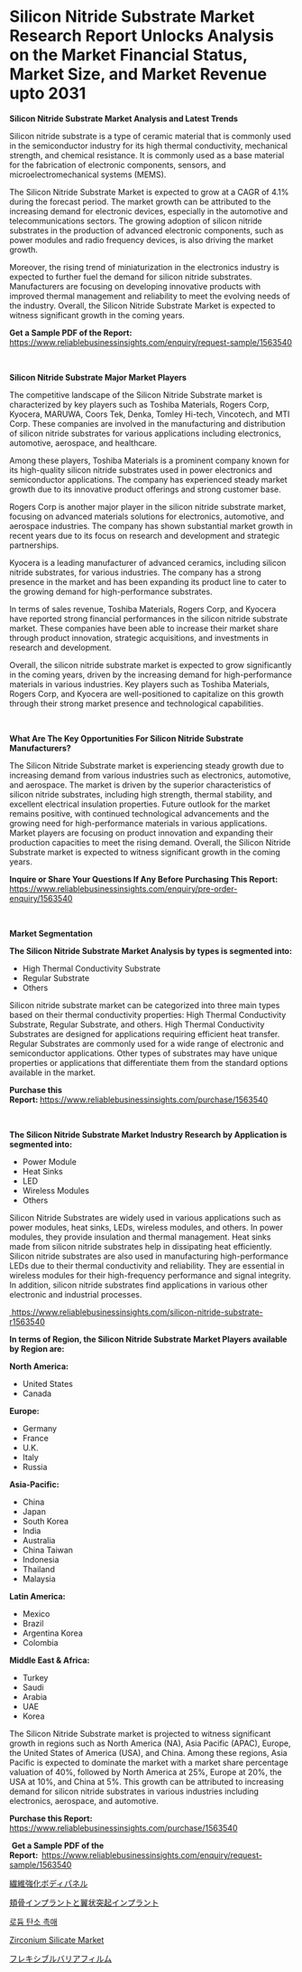 <p><h1>Silicon Nitride Substrate Market Research Report Unlocks Analysis on the Market Financial Status, Market Size, and Market Revenue upto 2031</h1></p><p><strong>Silicon Nitride Substrate Market Analysis and Latest Trends</strong></p>
<p><p>Silicon nitride substrate is a type of ceramic material that is commonly used in the semiconductor industry for its high thermal conductivity, mechanical strength, and chemical resistance. It is commonly used as a base material for the fabrication of electronic components, sensors, and microelectromechanical systems (MEMS).</p><p>The Silicon Nitride Substrate Market is expected to grow at a CAGR of 4.1% during the forecast period. The market growth can be attributed to the increasing demand for electronic devices, especially in the automotive and telecommunications sectors. The growing adoption of silicon nitride substrates in the production of advanced electronic components, such as power modules and radio frequency devices, is also driving the market growth.</p><p>Moreover, the rising trend of miniaturization in the electronics industry is expected to further fuel the demand for silicon nitride substrates. Manufacturers are focusing on developing innovative products with improved thermal management and reliability to meet the evolving needs of the industry. Overall, the Silicon Nitride Substrate Market is expected to witness significant growth in the coming years.</p></p>
<p><strong>Get a Sample PDF of the Report:&nbsp;</strong> <a href="https://www.reliablebusinessinsights.com/enquiry/request-sample/1563540">https://www.reliablebusinessinsights.com/enquiry/request-sample/1563540</a></p>
<p>&nbsp;</p>
<p><strong>Silicon Nitride Substrate Major Market Players</strong></p>
<p><p>The competitive landscape of the Silicon Nitride Substrate market is characterized by key players such as Toshiba Materials, Rogers Corp, Kyocera, MARUWA, Coors Tek, Denka, Tomley Hi-tech, Vincotech, and MTI Corp. These companies are involved in the manufacturing and distribution of silicon nitride substrates for various applications including electronics, automotive, aerospace, and healthcare.</p><p>Among these players, Toshiba Materials is a prominent company known for its high-quality silicon nitride substrates used in power electronics and semiconductor applications. The company has experienced steady market growth due to its innovative product offerings and strong customer base.</p><p>Rogers Corp is another major player in the silicon nitride substrate market, focusing on advanced materials solutions for electronics, automotive, and aerospace industries. The company has shown substantial market growth in recent years due to its focus on research and development and strategic partnerships.</p><p>Kyocera is a leading manufacturer of advanced ceramics, including silicon nitride substrates, for various industries. The company has a strong presence in the market and has been expanding its product line to cater to the growing demand for high-performance substrates.</p><p>In terms of sales revenue, Toshiba Materials, Rogers Corp, and Kyocera have reported strong financial performances in the silicon nitride substrate market. These companies have been able to increase their market share through product innovation, strategic acquisitions, and investments in research and development.</p><p>Overall, the silicon nitride substrate market is expected to grow significantly in the coming years, driven by the increasing demand for high-performance materials in various industries. Key players such as Toshiba Materials, Rogers Corp, and Kyocera are well-positioned to capitalize on this growth through their strong market presence and technological capabilities.</p></p>
<p>&nbsp;</p>
<p><strong>What Are The Key Opportunities For Silicon Nitride Substrate Manufacturers?</strong></p>
<p><p>The Silicon Nitride Substrate market is experiencing steady growth due to increasing demand from various industries such as electronics, automotive, and aerospace. The market is driven by the superior characteristics of silicon nitride substrates, including high strength, thermal stability, and excellent electrical insulation properties. Future outlook for the market remains positive, with continued technological advancements and the growing need for high-performance materials in various applications. Market players are focusing on product innovation and expanding their production capacities to meet the rising demand. Overall, the Silicon Nitride Substrate market is expected to witness significant growth in the coming years.</p></p>
<p><strong>Inquire or Share Your Questions If Any Before Purchasing This Report:</strong> <a href="https://www.reliablebusinessinsights.com/enquiry/pre-order-enquiry/1563540">https://www.reliablebusinessinsights.com/enquiry/pre-order-enquiry/1563540</a></p>
<p>&nbsp;</p>
<p><strong>Market Segmentation</strong></p>
<p><strong>The Silicon Nitride Substrate Market Analysis by types is segmented into:</strong></p>
<p><ul><li>High Thermal Conductivity Substrate</li><li>Regular Substrate</li><li>Others</li></ul></p>
<p><p>Silicon nitride substrate market can be categorized into three main types based on their thermal conductivity properties: High Thermal Conductivity Substrate, Regular Substrate, and others. High Thermal Conductivity Substrates are designed for applications requiring efficient heat transfer. Regular Substrates are commonly used for a wide range of electronic and semiconductor applications. Other types of substrates may have unique properties or applications that differentiate them from the standard options available in the market.</p></p>
<p><strong>Purchase this Report:&nbsp;</strong><a href="https://www.reliablebusinessinsights.com/purchase/1563540">https://www.reliablebusinessinsights.com/purchase/1563540</a></p>
<p>&nbsp;</p>
<p><strong>The Silicon Nitride Substrate Market Industry Research by Application is segmented into:</strong></p>
<p><ul><li>Power Module</li><li>Heat Sinks</li><li>LED</li><li>Wireless Modules</li><li>Others</li></ul></p>
<p><p>Silicon Nitride Substrates are widely used in various applications such as power modules, heat sinks, LEDs, wireless modules, and others. In power modules, they provide insulation and thermal management. Heat sinks made from silicon nitride substrates help in dissipating heat efficiently. Silicon nitride substrates are also used in manufacturing high-performance LEDs due to their thermal conductivity and reliability. They are essential in wireless modules for their high-frequency performance and signal integrity. In addition, silicon nitride substrates find applications in various other electronic and industrial processes.</p></p>
<p><a href="https://www.reliablebusinessinsights.com/silicon-nitride-substrate-r1563540">&nbsp;https://www.reliablebusinessinsights.com/silicon-nitride-substrate-r1563540</a></p>
<p><strong>In terms of Region, the Silicon Nitride Substrate Market Players available by Region are:</strong></p>
<p>
    <p> <strong> North America: </strong>
        <ul>
            <li>United States</li>
            <li>Canada</li>
        </ul>
        </p> 
    <p> <strong> Europe: </strong>
        <ul>
            <li>Germany</li>
            <li>France</li>
            <li>U.K.</li>
            <li>Italy</li>
            <li>Russia</li>
        </ul>
        </p> 
    <p> <strong> Asia-Pacific: </strong>
        <ul>
            <li>China</li>
            <li>Japan</li>
            <li>South Korea</li>
            <li>India</li>
            <li>Australia</li>
            <li>China Taiwan</li>
            <li>Indonesia</li>
            <li>Thailand</li>
            <li>Malaysia</li>
        </ul>
        </p> 
    <p> <strong> Latin America: </strong>
        <ul>
            <li>Mexico</li>
            <li>Brazil</li>
            <li>Argentina Korea</li>
            <li>Colombia</li>
        </ul>
        </p> 
    <p> <strong> Middle East & Africa: </strong>
        <ul>
            <li>Turkey</li>
            <li>Saudi</li>
            <li>Arabia</li>
            <li>UAE</li>
            <li>Korea</li>
        </ul>
    </p>
    </p>
<p><p>The Silicon Nitride Substrate market is projected to witness significant growth in regions such as North America (NA), Asia Pacific (APAC), Europe, the United States of America (USA), and China. Among these regions, Asia Pacific is expected to dominate the market with a market share percentage valuation of 40%, followed by North America at 25%, Europe at 20%, the USA at 10%, and China at 5%. This growth can be attributed to increasing demand for silicon nitride substrates in various industries including electronics, aerospace, and automotive.</p></p>
<p><strong>Purchase this Report: </strong><a href="https://www.reliablebusinessinsights.com/purchase/1563540">https://www.reliablebusinessinsights.com/purchase/1563540</a></p>
<p>&nbsp;<strong>Get a Sample PDF of the Report:&nbsp;&nbsp;</strong><a href="https://www.reliablebusinessinsights.com/enquiry/request-sample/1563540">https://www.reliablebusinessinsights.com/enquiry/request-sample/1563540</a></p>
<p><strong></strong></p>
<p><p><a href="https://github.com/AaronVargas43/Market-Research-Report-List-2/blob/main/1713075134728.md">繊維強化ボディパネル</a></p><p><a href="https://medium.com/@lauriank/%E3%82%B8%E3%82%B4%E3%83%9E%E3%83%86%E3%82%A3%E3%83%83%E3%82%AF%E3%81%8A%E3%82%88%E3%81%B3%E3%83%97%E3%83%86%E3%83%AA%E3%82%B4%E3%82%A4%E3%83%89%E3%82%A4%E3%83%B3%E3%83%97%E3%83%A9%E3%83%B3%E3%83%88%E3%81%AE%E5%B8%82%E5%A0%B4%E3%82%B7%E3%82%A7%E3%82%A2%E3%81%A8%E6%96%B0%E3%81%97%E3%81%84%E3%83%88%E3%83%AC%E3%83%B3%E3%83%89%E5%88%86%E6%9E%90-%E3%82%BF%E3%82%A4%E3%83%97-%E3%82%A2%E3%83%97%E3%83%AA%E3%82%B1%E3%83%BC%E3%82%B7%E3%83%A7%E3%83%B3-%E3%82%A8%E3%83%B3%E3%83%89%E3%83%A6%E3%83%BC%E3%82%B9%E5%88%A5-2024%E5%B9%B4%E3%81%8B%E3%82%892031%E5%B9%B4%E3%81%BE%E3%81%A7%E3%81%AE%E4%BA%88%E6%B8%AC%E3%81%AB%E3%82%88%E3%82%8B-94a052a5cfa8">頬骨インプラントと翼状突起インプラント</a></p><p><a href="https://medium.com/@anitabeatty2023_43986/%EA%B8%80%EB%A1%9C%EB%B2%8C-%EB%A1%9C%EB%93%90-%ED%83%84%EC%86%8C-%EC%B4%89%EB%A7%A4-%EC%8B%9C%EC%9E%A5-%EB%B6%80%EB%AC%B8-%EC%9C%A0%ED%98%95-%EC%9D%91%EC%9A%A9-%EC%8B%9C%EC%9E%A5-%EC%B0%B8%EA%B0%80%EC%9E%90-%EC%A0%84%EB%9E%B5-%EC%A7%80%EC%97%AD-%EC%84%B1%EC%9E%A5-%EB%8F%99%ED%96%A5-%EB%B0%8F-%EB%AF%B8%EB%9E%98-%EC%A0%84%EB%A7%9D-2024-2031-dfe67e7581bc">로듐 탄소 촉매</a></p><p><a href="https://github.com/kumertitash/Market-Research-Report-List-1/blob/main/zirconium-silicate-market.md">Zirconium Silicate Market</a></p><p><a href="https://medium.com/@lauriank/2024%E5%B9%B4%E3%81%8B%E3%82%892031%E5%B9%B4%E3%81%BE%E3%81%A7%E3%81%AE%E6%9F%94%E8%BB%9F%E3%81%AA%E3%83%90%E3%83%AA%E3%82%A2%E3%83%95%E3%82%A3%E3%83%AB%E3%83%A0%E5%B8%82%E5%A0%B4%E3%82%B7%E3%82%A7%E3%82%A2%E3%81%A8%E7%AB%B6%E4%BA%89%E7%92%B0%E5%A2%83%E3%81%AB%E9%96%A2%E3%81%99%E3%82%8B%E6%B4%9E%E5%AF%9F-de7787b136d2">フレキシブルバリアフィルム</a></p></p>